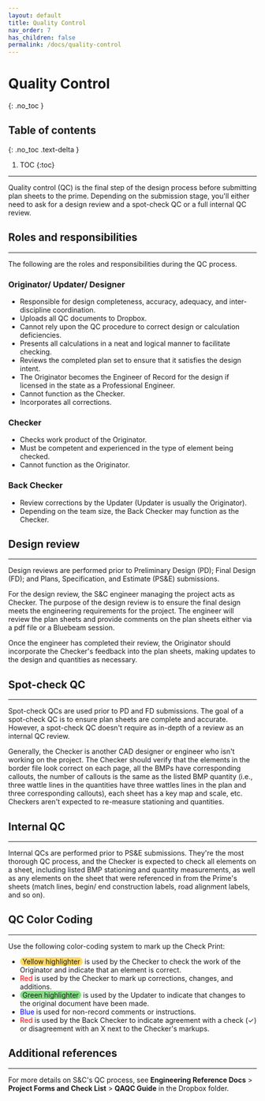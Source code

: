 ```yaml
---
layout: default
title: Quality Control
nav_order: 7
has_children: false
permalink: /docs/quality-control
---
```


# Quality Control
{: .no_toc }

## Table of contents
{: .no_toc .text-delta }

1. TOC
{:toc}

---

 Quality control (QC) is the final step of the design process before submitting plan sheets to the prime. Depending on the submission stage, you'll either need to ask for a design review and a spot-check QC or a full internal QC review.


## Roles and responsibilities 
---
The following are the roles and responsibilities during the QC process.

### Originator/ Updater/ Designer
- Responsible for design completeness, accuracy, adequacy, and inter-discipline coordination.
- Uploads all QC documents to Dropbox.
- Cannot rely upon the QC procedure to correct design or calculation deficiencies.
- Presents all calculations in a neat and logical manner to facilitate checking.
- Reviews the completed plan set to ensure that it satisfies the design intent.
- The Originator becomes the Engineer of Record for the design if licensed in the state as a Professional Engineer.
- Cannot function as the Checker.
- Incorporates all corrections.

### Checker
- Checks work product of the Originator.
- Must be competent and experienced in the type of element being checked.
- Cannot function as the Originator.

### Back Checker
- Review corrections by the Updater (Updater is usually the Originator).
- Depending on the team size, the Back Checker may function as the Checker.

## Design review
---
Design reviews are performed prior to Preliminary Design (PD); Final Design (FD); and Plans, Specification, and Estimate (PS&E) submissions. 

For the design review, the  S&C engineer managing the project acts as Checker. The purpose of the design review is to ensure the final design meets the engineering requirements for the project. The engineer will review the plan sheets and provide comments on the plan sheets either via a pdf file or a Bluebeam session. 

Once the engineer has completed their review, the Originator should incorporate the Checker's feedback into the plan sheets, making updates to the design and quantities as necessary. 

## Spot-check QC
---
Spot-check QCs are used prior to PD and FD submissions. The goal of a spot-check QC is to ensure plan sheets are complete and accurate. However, a spot-check QC doesn't require as in-depth of a review as an internal QC review.

Generally, the Checker is another CAD designer or engineer who isn't working on the project. The Checker should verify that the elements in the border file look correct on each page, all the BMPs have corresponding callouts, the number of callouts is the same as the listed BMP quantity (i.e., three wattle lines in the quantities have three wattles lines in the plan and three corresponding callouts), each sheet has a key map and scale, etc. Checkers aren't expected to re-measure stationing and quantities.


## Internal QC 
---
Internal QCs are performed prior to PS&E submissions. They're the most thorough QC process, and the Checker is expected to check all elements on a sheet, including listed BMP stationing and quantity measurements, as well as any elements on the sheet that were referenced in from the Prime's sheets (match lines, begin/ end construction labels, road alignment labels, and so on). 

## QC Color Coding
---
Use the following color-coding system to mark up the Check Print:

- <span style="background-color:#ffd966; border-radius:15px; padding: 0 5px">Yellow highlighter</span> is used by the Checker to check the work of the Originator and indicate that an element is correct.
- <span style="color:red">Red</span> is used by the Checker to mark up corrections, changes, and additions.
- <span style="background-color:#88db88; border-radius:15px; padding: 0 5px">Green highlighter</span> is used by the Updater to indicate that changes to the original document have been made.
- <span style="color:blue">Blue</span> is used for non-record comments or instructions.
- <span style="color:red">Red</span> is used by the Back Checker to indicate agreement with a check (✓) or disagreement with an X next to the Checker's markups.


## Additional references
---
For more details on S&C's QC process, see **Engineering Reference Docs** > **Project  Forms and Check List** > **QAQC Guide** in the Dropbox folder.


